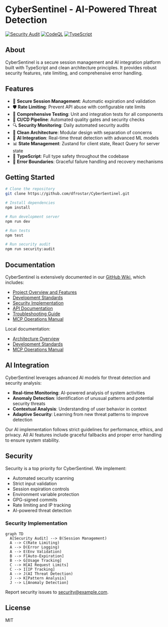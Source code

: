 # CyberSentinel - AI-Powered Threat Detection

[![Security Audit](https://github.com/dtFro/CyberSentinel/actions/workflows/quality-gate.yml/badge.svg)](https://github.com/dtFro/CyberSentinel/actions)
[![CodeQL](https://github.com/dtFro/CyberSentinel/actions/workflows/codeql-analysis.yml/badge.svg)](https://github.com/dtFro/CyberSentinel/actions)
[![TypeScript](https://img.shields.io/badge/TypeScript-5.0%2B-blue)](https://www.typescriptlang.org/)

## About

CyberSentinel is a secure session management and AI integration platform built with TypeScript and clean architecture principles. It provides robust security features, rate limiting, and comprehensive error handling.

## Features

- 🔐 **Secure Session Management**: Automatic expiration and validation
- 🛡️ **Rate Limiting**: Prevent API abuse with configurable rate limits
- 🧪 **Comprehensive Testing**: Unit and integration tests for all components
- 🚀 **CI/CD Pipeline**: Automated quality gates and security checks
- 🔍 **Security Monitoring**: Daily automated security audits
- 🧩 **Clean Architecture**: Modular design with separation of concerns
- 🤖 **AI Integration**: Real-time threat detection with advanced ML models
- 📊 **State Management**: Zustand for client state, React Query for server state
- 📝 **TypeScript**: Full type safety throughout the codebase
- 🔄 **Error Boundaries**: Graceful failure handling and recovery mechanisms

## Getting Started

```bash
# Clone the repository
git clone https://github.com/dfrostar/CyberSentinel.git

# Install dependencies
npm install

# Run development server
npm run dev

# Run tests
npm test

# Run security audit
npm run security:audit
```

## Documentation

CyberSentinel is extensively documented in our [GitHub Wiki](https://github.com/dfrostar/CyberSentinel/wiki), which includes:

- [Project Overview and Features](https://github.com/dfrostar/CyberSentinel/wiki)
- [Development Standards](https://github.com/dfrostar/CyberSentinel/wiki/Development-Standards)
- [Security Implementation](https://github.com/dfrostar/CyberSentinel/wiki/Security-Implementation)
- [API Documentation](https://github.com/dfrostar/CyberSentinel/wiki/API-Documentation)
- [Troubleshooting Guide](https://github.com/dfrostar/CyberSentinel/wiki/Troubleshooting)
- [MCP Operations Manual](https://github.com/dfrostar/CyberSentinel/wiki/MCP-OPERATIONS)

Local documentation:
- [Architecture Overview](./docs/ARCHITECTURE.md)
- [Development Standards](./docs/DEVELOPMENT_STANDARDS.md)
- [MCP Operations Manual](docs/MCP-OPERATIONS.md)

## AI Integration

CyberSentinel leverages advanced AI models for threat detection and security analysis:

- **Real-time Monitoring**: AI-powered analysis of system activities
- **Anomaly Detection**: Identification of unusual patterns and potential security threats
- **Contextual Analysis**: Understanding of user behavior in context
- **Adaptive Security**: Learning from new threat patterns to improve detection

Our AI implementation follows strict guidelines for performance, ethics, and privacy. All AI features include graceful fallbacks and proper error handling to ensure system stability.

## Security

Security is a top priority for CyberSentinel. We implement:

- Automated security scanning
- Strict input validation
- Session expiration controls
- Environment variable protection
- GPG-signed commits
- Rate limiting and IP tracking
- AI-powered threat detection

### Security Implementation
```mermaid
graph TD
  A[Security Audit] --> B(Session Management)
  A --> C(Rate Limiting)
  A --> D(Error Logging)
  A --> E(Env Validation)
  B --> F[Auto-Expiration]
  B --> G[Usage Tracking]
  C --> H[AI Request Limits]
  C --> I[IP Tracking]
  A --> J(AI Threat Detection)
  J --> K[Pattern Analysis]
  J --> L[Anomaly Detection]
```

Report security issues to security@example.com.

## License

MIT
